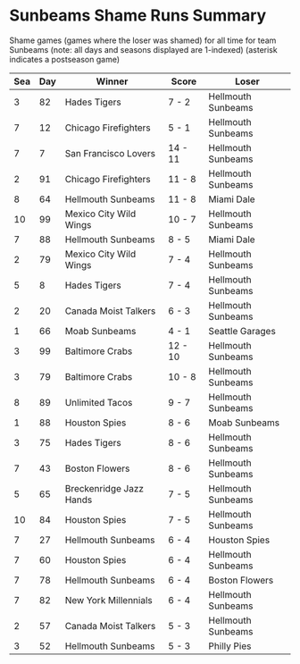 # Sunbeams Shame Runs Summary



Shame games (games where the loser was shamed) for all time for team Sunbeams (note: all days and seasons displayed are 1-indexed) (asterisk indicates a postseason game)


| Sea | Day | Winner | Score | Loser | 
| ------ |------ |------ |------ |------ |
| 3 | 82 | Hades Tigers | 7 - 2 | Hellmouth Sunbeams | 
| 7 | 12 | Chicago Firefighters | 5 - 1 | Hellmouth Sunbeams | 
| 7 | 7 | San Francisco Lovers | 14 - 11 | Hellmouth Sunbeams | 
| 2 | 91 | Chicago Firefighters | 11 - 8 | Hellmouth Sunbeams | 
| 8 | 64 | Hellmouth Sunbeams | 11 - 8 | Miami Dale | 
| 10 | 99 | Mexico City Wild Wings | 10 - 7 | Hellmouth Sunbeams | 
| 7 | 88 | Hellmouth Sunbeams | 8 - 5 | Miami Dale | 
| 2 | 79 | Mexico City Wild Wings | 7 - 4 | Hellmouth Sunbeams | 
| 5 | 8 | Hades Tigers | 7 - 4 | Hellmouth Sunbeams | 
| 2 | 20 | Canada Moist Talkers | 6 - 3 | Hellmouth Sunbeams | 
| 1 | 66 | Moab Sunbeams | 4 - 1 | Seattle Garages | 
| 3 | 99 | Baltimore Crabs | 12 - 10 | Hellmouth Sunbeams | 
| 3 | 79 | Baltimore Crabs | 10 - 8 | Hellmouth Sunbeams | 
| 8 | 89 | Unlimited Tacos | 9 - 7 | Hellmouth Sunbeams | 
| 1 | 88 | Houston Spies | 8 - 6 | Moab Sunbeams | 
| 3 | 75 | Hades Tigers | 8 - 6 | Hellmouth Sunbeams | 
| 7 | 43 | Boston Flowers | 8 - 6 | Hellmouth Sunbeams | 
| 5 | 65 | Breckenridge Jazz Hands | 7 - 5 | Hellmouth Sunbeams | 
| 10 | 84 | Houston Spies | 7 - 5 | Hellmouth Sunbeams | 
| 7 | 27 | Hellmouth Sunbeams | 6 - 4 | Houston Spies | 
| 7 | 60 | Houston Spies | 6 - 4 | Hellmouth Sunbeams | 
| 7 | 78 | Hellmouth Sunbeams | 6 - 4 | Boston Flowers | 
| 7 | 82 | New York Millennials | 6 - 4 | Hellmouth Sunbeams | 
| 2 | 57 | Canada Moist Talkers | 5 - 3 | Hellmouth Sunbeams | 
| 3 | 52 | Hellmouth Sunbeams | 5 - 3 | Philly Pies | 



